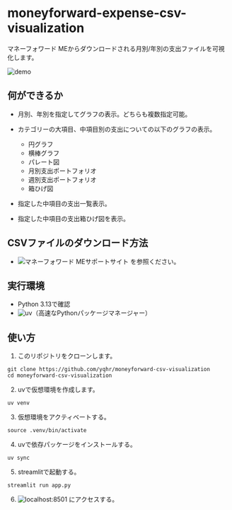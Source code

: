 # moneyforward-expense-csv-visualization

マネーフォワード MEからダウンロードされる月別/年別の支出ファイルを可視化します。

![demo](https://raw.githubusercontent.com/wiki/yqhr/moneyforward-expense-csv-visualization/images/demo.gif)

## 何ができるか

- 月別、年別を指定してグラフの表示。どちらも複数指定可能。

- カテゴリーの大項目、中項目別の支出についての以下のグラフの表示。
  - 円グラフ
  - 横棒グラフ
  - パレート図
  - 月別支出ポートフォリオ
  - 週別支出ポートフォリオ
  - 箱ひげ図


- 指定した中項目の支出一覧表示。

- 指定した中項目の支出箱ひげ図を表示。

## CSVファイルのダウンロード方法

- ![マネーフォワード MEサポートサイト](https://support.me.moneyforward.com/hc/ja/articles/900004382483-%E5%85%A5%E5%87%BA%E9%87%91%E5%B1%A5%E6%AD%B4%E3%81%AF%E3%83%80%E3%82%A6%E3%83%B3%E3%83%AD%E3%83%BC%E3%83%89%E3%81%A7%E3%81%8D%E3%81%BE%E3%81%99%E3%81%8B) を参照ください。

## 実行環境

- Python 3.13で確認
- ![uv](https://github.com/astral-sh/uv)（高速なPythonパッケージマネージャー）

## 使い方

1. このリポジトリをクローンします。

```
git clone https://github.com/yqhr/moneyforward-csv-visualization
cd moneyforward-csv-visualization
```

2. uvで仮想環境を作成します。

```
uv venv
```

3. 仮想環境をアクティベートする。

```
source .venv/bin/activate
```

4. uvで依存パッケージをインストールする。

```
uv sync
```

5. streamlitで起動する。

```
streamlit run app.py
```

6. ![localhost:8501](http://localhost:8501) にアクセスする。
